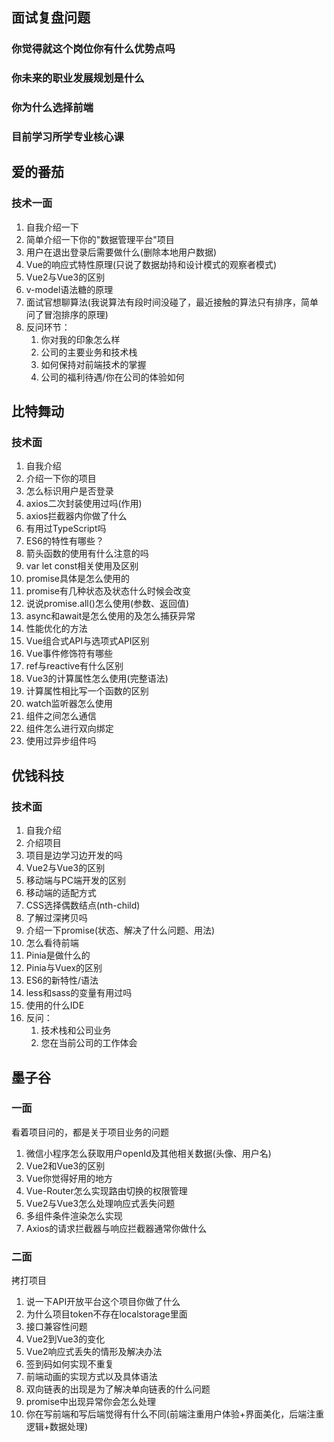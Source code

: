 ## 面试复盘问题

### 你觉得就这个岗位你有什么优势点吗

### 你未来的职业发展规划是什么

### 你为什么选择前端

### 目前学习所学专业核心课



## 爱的番茄

### 技术一面

1. 自我介绍一下
2. 简单介绍一下你的"数据管理平台"项目
3. 用户在退出登录后需要做什么(删除本地用户数据)
3. Vue的响应式特性原理(只说了数据劫持和设计模式的观察者模式)
4. Vue2与Vue3的区别
5. v-model语法糖的原理
6. 面试官想聊算法(我说算法有段时间没碰了，最近接触的算法只有排序，简单问了冒泡排序的原理)
7. 反问环节：
   1. 你对我的印象怎么样
   2. 公司的主要业务和技术栈
   3. 如何保持对前端技术的掌握
   4. 公司的福利待遇/你在公司的体验如何




## 比特舞动

### 技术面

1. 自我介绍
2. 介绍一下你的项目
3. 怎么标识用户是否登录
4. axios二次封装使用过吗(作用)
5. axios拦截器内你做了什么
6. 有用过TypeScript吗
7. ES6的特性有哪些？
8. 箭头函数的使用有什么注意的吗
9. var let const相关使用及区别
10. promise具体是怎么使用的
11. promise有几种状态及状态什么时候会改变
12. 说说promise.all()怎么使用(参数、返回值)
13. async和await是怎么使用的及怎么捕获异常
14. 性能优化的方法
15. Vue组合式API与选项式API区别
16. Vue事件修饰符有哪些
17. ref与reactive有什么区别
18. Vue3的计算属性怎么使用(完整语法)
19. 计算属性相比写一个函数的区别
20. watch监听器怎么使用
21. 组件之间怎么通信
22. 组件怎么进行双向绑定
23. 使用过异步组件吗




## 优钱科技

### 技术面

1. 自我介绍
2. 介绍项目
3. 项目是边学习边开发的吗
4. Vue2与Vue3的区别
5. 移动端与PC端开发的区别
6. 移动端的适配方式
7. CSS选择偶数结点(nth-child)
8. 了解过深拷贝吗
9. 介绍一下promise(状态、解决了什么问题、用法)
10. 怎么看待前端
11. Pinia是做什么的
12. Pinia与Vuex的区别
13. ES6的新特性/语法
14. less和sass的变量有用过吗
15. 使用的什么IDE
16. 反问：
    1. 技术栈和公司业务
    2. 您在当前公司的工作体会




## 墨子谷

### 一面

看着项目问的，都是关于项目业务的问题

1. 微信小程序怎么获取用户openId及其他相关数据(头像、用户名)
2. Vue2和Vue3的区别
3. Vue你觉得好用的地方
4. Vue-Router怎么实现路由切换的权限管理
5. Vue2与Vue3怎么处理响应式丢失问题
6. 多组件条件渲染怎么实现
7. Axios的请求拦截器与响应拦截器通常你做什么




### 二面

拷打项目

1. 说一下API开放平台这个项目你做了什么
2. 为什么项目token不存在localstorage里面
3. 接口兼容性问题
4. Vue2到Vue3的变化
5. Vue2响应式丢失的情形及解决办法
6. 签到码如何实现不重复
7. 前端动画的实现方式以及具体语法
8. 双向链表的出现是为了解决单向链表的什么问题 
9. promise中出现异常你会怎么处理
10. 你在写前端和写后端觉得有什么不同(前端注重用户体验+界面美化，后端注重逻辑+数据处理)















